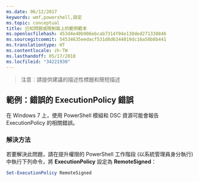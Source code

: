 ```yaml
---
ms.date: 06/12/2017
keywords: wmf,powershell,設定
ms.topic: conceptual
title: 已知問題或限制寫上的範例範本
ms.openlocfilehash: 453d4e40b906ebcab7314f04e138ded271338846
ms.sourcegitcommit: 54534635eedacf531d8d6344019dc16a50b8b441
ms.translationtype: HT
ms.contentlocale: zh-TW
ms.lasthandoff: 05/17/2018
ms.locfileid: "34221930"
---
```

>注意︰請提供建議的描述性標題和簡短描述

## <a name="example-erroneous-executionpolicy-errors"></a>範例：錯誤的 ExecutionPolicy 錯誤 ##
在 Windows 7 上，使用 PowerShell 模組和 DSC 資源可能會報告 ExecutionPolicy 的相關錯誤。

### <a name="resolution"></a>解決方法

若要解決此問題，請在提升權限的 PowerShell 工作階段 (以系統管理員身分執行) 中執行下列命令，將 **ExecutionPolicy** 設定為 **RemoteSigned**：

```powershell
Set-ExecutionPolicy RemoteSigned
```
